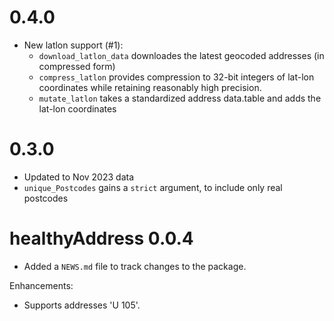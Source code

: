 # 0.4.0

* New latlon support (#1):
   - `download_latlon_data` downloades the latest geocoded addresses (in compressed form)
   - `compress_latlon` provides compression to 32-bit integers of lat-lon coordinates while
      retaining reasonably high precision.
   - `mutate_latlon` takes a standardized address data.table and adds the lat-lon coordinates

# 0.3.0

* Updated to Nov 2023 data
* `unique_Postcodes` gains a `strict` argument, to include only real postcodes

# healthyAddress 0.0.4

* Added a `NEWS.md` file to track changes to the package.

Enhancements:
  - Supports addresses 'U 105'.
